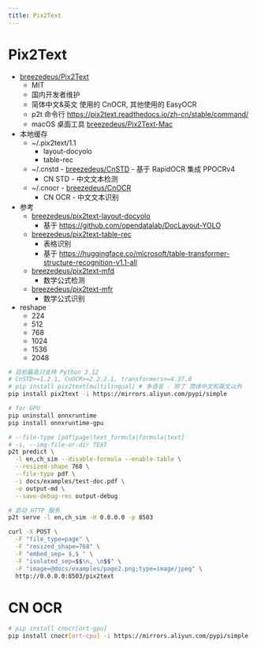 ```yaml
---
title: Pix2Text
---
```


# Pix2Text

- [breezedeus/Pix2Text](https://github.com/breezedeus/Pix2Text)
  - MIT
  - 国内开发者维护
  - 简体中文&英文 使用的 CnOCR, 其他使用的 EasyOCR
  - p2t 命令行 https://pix2text.readthedocs.io/zh-cn/stable/command/
  - macOS 桌面工具 [breezedeus/Pix2Text-Mac](https://github.com/breezedeus/Pix2Text-Mac)
- 本地缓存
  - ~/.pix2text/1.1
    - layout-docyolo
    - table-rec
  - ~/.cnstd - [breezedeus/CnSTD](https://github.com/breezedeus/CnSTD) - 基于 RapidOCR 集成 PPOCRv4
    - CN STD - 中文文本检测
  - ~/.cnocr - [breezedeus/CnOCR](https://github.com/breezedeus/CnOCR)
    - CN OCR - 中文文本识别
- 参考
  - [breezedeus/pix2text-layout-docyolo](https://huggingface.co/breezedeus/pix2text-layout-docyolo)
    - 基于 https://github.com/opendatalab/DocLayout-YOLO
  - [breezedeus/pix2text-table-rec](https://huggingface.co/breezedeus/pix2text-table-rec)
    - 表格识别
    - 基于 https://huggingface.co/microsoft/table-transformer-structure-recognition-v1.1-all
  - [breezedeus/pix2text-mfd](https://huggingface.co/breezedeus/pix2text-mfd)
    - 数学公式检测
  - [breezedeus/pix2text-mfr](https://huggingface.co/breezedeus/pix2text-mfr)
    - 数学公式识别
- reshape
  - 224
  - 512
  - 768
  - 1024
  - 1536
  - 2048

```bash
# 目前最高只支持 Python 3.12
# CnSTD>=1.2.1, CnOCR>=2.2.2.1, transformers>=4.37.0
# pip install pix2text[multilingual] # 多语言 - 除了 简体中文和英文以外
pip install pix2text -i https://mirrors.aliyun.com/pypi/simple

# for GPU
pip uninstall onnxruntime
pip install onnxruntime-gpu

# --file-type [pdf|page|text_formula|formula|text]
# -i, --img-file-or-dir TEXT
p2t predict \
  -l en,ch_sim --disable-formula --enable-table \
  --resized-shape 768 \
  --file-type pdf \
  -i docs/examples/test-doc.pdf \
  -o output-md \
  --save-debug-res output-debug

# 启动 HTTP 服务
p2t serve -l en,ch_sim -H 0.0.0.0 -p 8503

curl -X POST \
  -F "file_type=page" \
  -F "resized_shape=768" \
  -F "embed_sep= $,$ " \
  -F "isolated_sep=$$\n, \n$$" \
  -F "image=@docs/examples/page2.png;type=image/jpeg" \
  http://0.0.0.0:8503/pix2text
```

# CN OCR

```bash
# pip install cnocr[ort-gpu]
pip install cnocr[ort-cpu] -i https://mirrors.aliyun.com/pypi/simple
```
